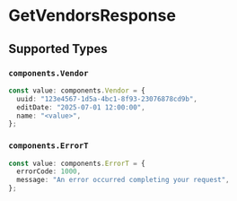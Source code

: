 # GetVendorsResponse


## Supported Types

### `components.Vendor`

```typescript
const value: components.Vendor = {
  uuid: "123e4567-1d5a-4bc1-8f93-23076878cd9b",
  editDate: "2025-07-01 12:00:00",
  name: "<value>",
};
```

### `components.ErrorT`

```typescript
const value: components.ErrorT = {
  errorCode: 1000,
  message: "An error occurred completing your request",
};
```

